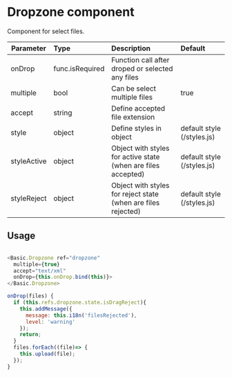 # Dropzone component

Component for select files.

| Parameter | Type | Description | Default  |
| --- | :--- | :--- | :--- |
| onDrop | func.isRequired | Function call after droped or selected any files | |
| multiple | bool | Can be select multiple files | true |
| accept | string | Define accepted file extension | |
| style  | object   | Define styles in object | default style (/styles.js) |
| styleActive  | object   | Object with styles for active state (when are files accepted) | default style (/styles.js) |
| styleReject  | object   | Object with styles for reject state (when are files rejected) | default style (/styles.js) ||

## Usage
```javascript

<Basic.Dropzone ref="dropzone"
  multiple={true}
  accept="text/xml"
  onDrop={this.onDrop.bind(this)}>
</Basic.Dropzone>

onDrop(files) {
  if (this.refs.dropzone.state.isDragReject){
    this.addMessage({
      message: this.i18n('filesRejected'),
      level: 'warning'
    });
    return;
  }
  files.forEach((file)=> {
    this.upload(file);
  });
}
```

